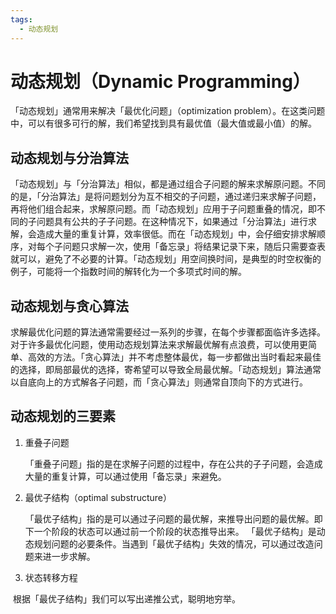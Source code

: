 ```yaml
---
tags:
  - 动态规划
---
```

# 动态规划（Dynamic Programming）

「动态规划」通常用来解决「最优化问题」（optimization problem）。在这类问题中，可以有很多可行的解，我们希望找到具有最优值（最大值或最小值）的解。

## 动态规划与分治算法

「动态规划」与「分治算法」相似，都是通过组合子问题的解来求解原问题。不同的是，「分治算法」是将问题划分为互不相交的子问题，通过递归来求解子问题，再将他们组合起来，求解原问题。而「动态规划」应用于子问题重叠的情况，即不同的子问题具有公共的子子问题。在这种情况下，如果通过「分治算法」进行求解，会造成大量的重复计算，效率很低。而在「动态规划」中，会仔细安排求解顺序，对每个子问题只求解一次，使用「备忘录」将结果记录下来，随后只需要查表就可以，避免了不必要的计算。「动态规划」用空间换时间，是典型的时空权衡的例子，可能将一个指数时间的解转化为一个多项式时间的解。

## 动态规划与贪心算法

求解最优化问题的算法通常需要经过一系列的步骤，在每个步骤都面临许多选择。对于许多最优化问题，使用动态规划算法来求解最优解有点浪费，可以使用更简单、高效的方法。「贪心算法」并不考虑整体最优，每一步都做出当时看起来最佳的选择，即局部最优的选择，寄希望可以导致全局最优解。「动态规划」算法通常以自底向上的方式解各子问题，而「贪心算法」则通常自顶向下的方式进行。

## 动态规划的三要素

1. 重叠子问题

   「重叠子问题」指的是在求解子问题的过程中，存在公共的子子问题，会造成大量的重复计算，可以通过使用「备忘录」来避免。

2. 最优子结构（optimal substructure）

   「最优子结构」指的是可以通过子问题的最优解，来推导出问题的最优解。即下一个阶段的状态可以通过前一个阶段的状态推导出来。
   「最优子结构」是动态规划问题的必要条件。当遇到「最优子结构」失效的情况，可以通过改造问题来进一步求解。

3. 状态转移方程 

​	根据「最优子结构」我们可以写出递推公式，聪明地穷举。